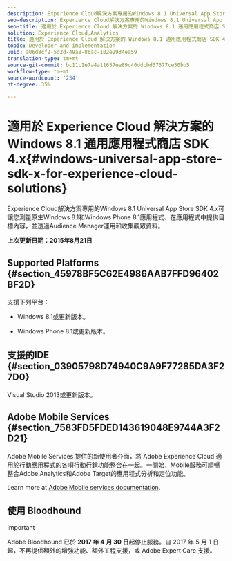 ```yaml
---
description: Experience Cloud解決方案專用的Windows 8.1 Universal App Store SDK 4.x可讓您測量原生Windows 8.1和Windows Phone 8.1應用程式、在應用程式中提供目標內容，並透過Audience Manager運用和收集觀眾資料。
seo-description: Experience Cloud解決方案專用的Windows 8.1 Universal App Store SDK 4.x可讓您測量原生Windows 8.1和Windows Phone 8.1應用程式、在應用程式中提供目標內容，並透過Audience Manager運用和收集觀眾資料。
seo-title: 適用於 Experience Cloud 解決方案的 Windows 8.1 通用應用程式商店 SDK 4.x
solution: Experience Cloud,Analytics
title: 適用於 Experience Cloud 解決方案的 Windows 8.1 通用應用程式商店 SDK 4.x
topic: Developer and implementation
uuid: a06d8cf2-5d2d-49a8-86ac-102e2934ea59
translation-type: tm+mt
source-git-commit: bc11c1e7a4a11657ee89c40ddcbd37377ce50bb5
workflow-type: tm+mt
source-wordcount: '234'
ht-degree: 35%

---
```



# 適用於 Experience Cloud 解決方案的 Windows 8.1 通用應用程式商店 SDK 4.x{#windows-universal-app-store-sdk-x-for-experience-cloud-solutions}

Experience Cloud解決方案專用的Windows 8.1 Universal App Store SDK 4.x可讓您測量原生Windows 8.1和Windows Phone 8.1應用程式、在應用程式中提供目標內容，並透過Audience Manager運用和收集觀眾資料。

**上次更新日期：2015年8月21日**

## Supported Platforms {#section_45978BF5C62E4986AAB7FFD96402BF2D}

支援下列平台：

* Windows 8.1或更新版本。

* Windows Phone 8.1或更新版本。

## 支援的IDE {#section_03905798D74940C9A9F77285DA3F27D0}

Visual Studio 2013或更新版本。

## Adobe Mobile Services {#section_7583FD5FDED143619048E9744A3F2D21}

Adobe Mobile Services 提供的新使用者介面，將 Adobe Experience Cloud 適用於行動應用程式的各項行動行銷功能整合在一起。一開始，Mobile服務可順暢整合Adobe Analytics和Adobe Target的應用程式分析和定位功能。

Learn more at [Adobe Mobile services documentation](/help/using/home.md).

## 使用 Bloodhound

>[!IMPORTANT]
>
>Adobe Bloodhound 已於 **2017 年 4 月 30 日**&#x200B;起停止服務。自 2017 年 5 月 1 日起，不再提供額外的增強功能、額外工程支援，或 Adobe Expert Care 支援。
